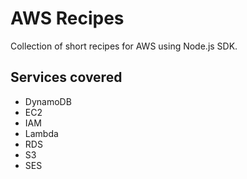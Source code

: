 # AWS Recipes
Collection of short recipes for AWS using Node.js SDK.

## Services covered
- DynamoDB
- EC2
- IAM
- Lambda
- RDS
- S3
- SES
